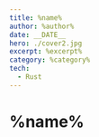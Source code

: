 ```yaml
---
title: %name%
author: %author%
date: __DATE__
hero: ./cover2.jpg
excerpt: %excerpt%
category: %category%
tech:
  - Rust
---
```


# %name%